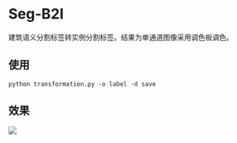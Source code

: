# Seg-B2I
建筑语义分割标签转实例分割标签。结果为单通道图像采用调色板调色。

## 使用
``` shell
python transformation.py -o label -d save
```

## 效果
![](https://s3.bmp.ovh/imgs/2021/09/008c5b768b7e477a.png)
